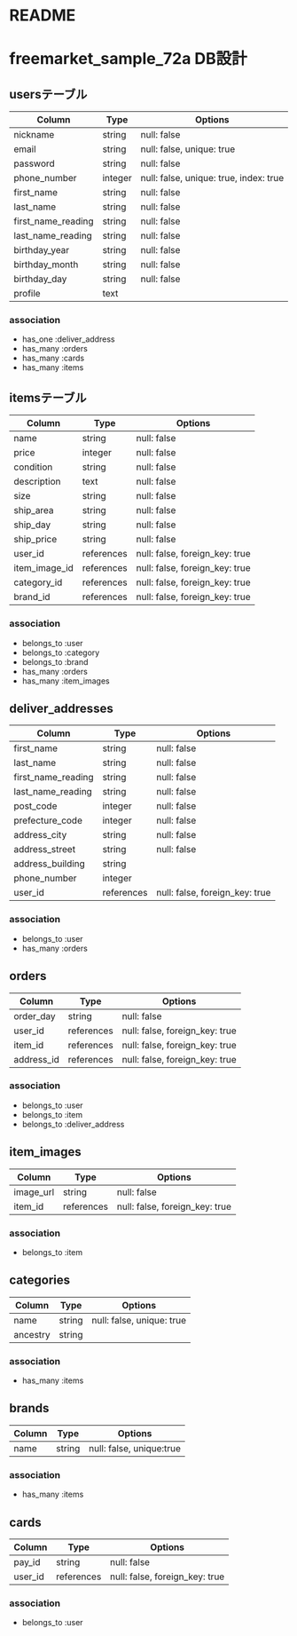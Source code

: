 # README

# freemarket_sample_72a DB設計

## usersテーブル
|Column|Type|Options|
|------|----|-------|
|nickname|string|null: false|
|email|string|null: false, unique: true|
|password|string|null: false|
|phone_number|integer|null: false, unique: true, index: true|
|first_name|string|null: false|
|last_name|string|null: false|
|first_name_reading|string|null: false|
|last_name_reading|string|null: false|
|birthday_year|string|null: false|
|birthday_month|string|null: false|
|birthday_day|string|null: false|
|profile|text||
### association
- has_one :deliver_address
- has_many :orders
- has_many :cards
- has_many :items

## itemsテーブル
|Column|Type|Options|
|------|----|-------|
|name|string|null: false|
|price|integer|null: false|
|condition|string|null: false|
|description|text|null: false|
|size|string|null: false|
|ship_area|string|null: false|
|ship_day|string|null: false|
|ship_price|string|null: false|
|user_id|references|null: false, foreign_key: true|
|item_image_id|references|null: false, foreign_key: true|
|category_id|references|null: false, foreign_key: true|
|brand_id|references|null: false, foreign_key: true|
### association
- belongs_to :user
- belongs_to :category
- belongs_to :brand
- has_many :orders
- has_many :item_images

## deliver_addresses
|Column|Type|Options|
|------|----|-------|
|first_name|string|null: false|
|last_name|string|null: false|
|first_name_reading|string|null: false|
|last_name_reading|string|null: false|
|post_code|integer|null: false|
|prefecture_code|integer|null: false|
|address_city|string|null: false|
|address_street|string|null: false|
|address_building|string||
|phone_number|integer||
|user_id|references|null: false, foreign_key: true|
### association
- belongs_to :user
- has_many :orders

## orders
|Column|Type|Options|
|------|----|-------|
|order_day|string|null: false|
|user_id|references|null: false, foreign_key: true|
|item_id|references|null: false, foreign_key: true|
|address_id|references|null: false, foreign_key: true|
### association
- belongs_to :user
- belongs_to :item
- belongs_to :deliver_address

## item_images
|Column|Type|Options|
|------|----|-------|
|image_url|string|null: false|
|item_id|references|null: false, foreign_key: true|
### association
- belongs_to :item

## categories
|Column|Type|Options|
|------|----|-------|
|name|string|null: false, unique: true|
|ancestry|string||
### association
- has_many :items

## brands
|Column|Type|Options|
|------|----|-------|
|name|string|null: false, unique:true|
### association
- has_many :items

## cards
|Column|Type|Options|
|------|----|-------|
|pay_id|string|null: false|
|user_id|references|null: false, foreign_key: true|
### association
- belongs_to :user